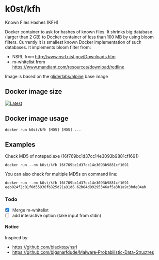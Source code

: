 # k0st/kfh

Known Files Hashes (KFH)

Docker container to ask for hashes of known files. It shrinks big database (larger than 2 GB) to Docker container of less than 100 MB by using bloom filters.
Currently it is smallest known Docker implementation of such databases. It implements bloom filter from:

- NSRL from http://www.nsrl.nist.gov/Downloads.htm
- m-whitelist from https://www.mandiant.com/resources/download/redline

Image is based on the [gliderlabs/alpine](https://registry.hub.docker.com/u/gliderlabs/alpine/) base image

## Docker image size

[![Latest](https://badge.imagelayers.io/k0st/kfh.svg)](https://imagelayers.io/?images=k0st/kfh:latest 'latest')

## Docker image usage

```
docker run k0st/kfh [MD5] [MD5] ...
```

## Examples

Check MD5 of notepad.exe (16f769bc1d37cc14e3093b9881cf1691)

```
docker run --rm k0st/kfh 16f769bc1d37cc14e3093b9881cf1691
```

You can also check for multiple MD5s on command line:

```
docker run --rm k0st/kfh 16f769bc1d37cc14e3093b9881cf1691 eeb024f2c81f0d55936fb825d21a91d6 62b84d99295346af5a3b1a9c3bde04ab
```

### Todo
- [x] Merge m-whitelist
- [ ] add interactive option (take input from stdin)

#### Notice
Inspired by:

- https://github.com/blacktop/nsrl
- https://github.com/bigsnarfdude/Malware-Probabilistic-Data-Structres
